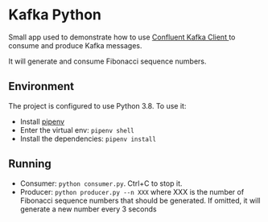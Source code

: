 # Kafka Python

Small app used to demonstrate how to use [Confluent Kafka Client ](https://github.com/confluentinc/confluent-kafka-python) to consume and produce Kafka messages.

It will generate and consume Fibonacci sequence numbers.

## Environment

The project is configured to use Python 3.8.
To use it:

- Install [pipenv](https://pipenv.kennethreitz.org/en/latest/)
- Enter the virtual env: `pipenv shell`
- Install the dependencies: `pipenv install`
  
## Running

- Consumer: `python consumer.py`. Ctrl+C to stop it.
- Producer: `python producer.py --n XXX` where XXX is the number of Fibonacci sequence numbers that should be generated. If omitted, it will generate a new number
  every 3 seconds